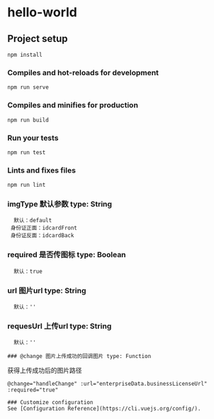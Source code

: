 # hello-world

## Project setup
```
npm install
```

### Compiles and hot-reloads for development
```
npm run serve
```

### Compiles and minifies for production
```
npm run build
```

### Run your tests
```
npm run test
```

### Lints and fixes files
```
npm run lint
```

### imgType 默认参数 type: String
```
  默认：default
 身份证正面：idcardFront
 身份证反面：idcardBack
```
### required 是否传图标 type: Boolean
```
  默认：true
```
### url 图片url type: String
```
  默认：''
```
### requesUrl 上传url type: String
```
  默认：''
```
```
### @change 图片上传成功的回调图片 type: Function
```
  获得上传成功后的图片路径
```
@change="handleChange" :url="enterpriseData.businessLicenseUrl" :required="true"

### Customize configuration
See [Configuration Reference](https://cli.vuejs.org/config/).
